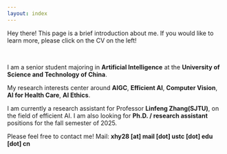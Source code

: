 ```yaml
---
layout: index
---
```

<p class="message">
  Hey there! This page is a brief introduction about me. If you would like to learn more, please click on the CV on the left!


</p>

<br>

I am a senior student majoring in **Artificial Intelligence** at the **University of Science and Technology of China**.

My research interests center around **AIGC**, **Efficient AI**, **Computer Vision**, **AI for Health Care**, **AI Ethics**.

I am currently a research assistant for Professor **Linfeng Zhang(SJTU)**, on the field of efficient AI. I am also looking for **Ph.D. / research assistant** positions for the fall semester of 2025.

Please feel free to contact me! 
Mail: **xhy28 [at] mail [dot] ustc [dot] edu [dot] cn**

<br>  